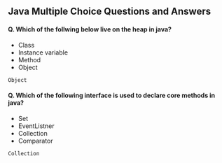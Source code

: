 ## Java Multiple Choice Questions and Answers


#### Q. Which of the follwing below live on the heap in java?
* Class
* Instance variable
* Method
* Object
```
Object
```
#### Q. Which of the following interface is used to declare core methods in java?
* Set
* EventListner
* Collection
* Comparator
```
Collection
```
